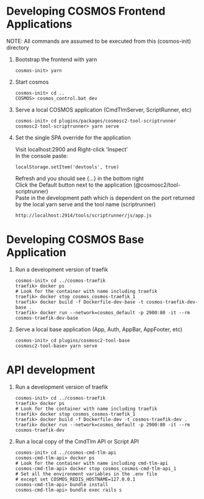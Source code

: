 # Developing COSMOS Frontend Applications

NOTE: All commands are assumed to be executed from this (cosmos-init) directory

1.  Bootstrap the frontend with yarn

        cosmos-init> yarn

1.  Start cosmos

        cosmos-init> cd ..
        COSMOS> cosmos_control.bat dev

1.  Serve a local COSMOS application (CmdTlmServer, ScriptRunner, etc)

        cosmos-init> cd plugins/packages/cosmosc2-tool-scriptrunner
        cosmosc2-tool-scriptrunner> yarn serve

1.  Set the single SPA override for the application

    Visit localhost:2900 and Right-click 'Inspect'<br>
    In the console paste:

        localStorage.setItem('devtools', true)

    Refresh and you should see {...} in the bottom right<br>
    Click the Default button next to the application (@cosmosc2/tool-scriptrunner)<br>
    Paste in the development path which is dependent on the port returned by the local yarn serve and the tool name (scriptrunner)

        http://localhost:2914/tools/scriptrunner/js/app.js

# Developing COSMOS Base Application

1.  Run a development version of traefik

        cosmos-init> cd ../cosmos-traefik
        traefik> docker ps
        # Look for the container with name including traefik
        traefik> docker stop cosmos_cosmos-traefik_1
        traefik> docker build -f Dockerfile-dev-base -t cosmos-traefik-dev-base .
        traefik> docker run --network=cosmos_default -p 2900:80 -it --rm cosmos-traefik-dev-base

1.  Serve a local base application (App, Auth, AppBar, AppFooter, etc)

        cosmos-init> cd plugins/cosmosc2-tool-base
        cosmosc2-tool-base> yarn serve

# API development

1.  Run a development version of traefik

        cosmos-init> cd ../cosmos-traefik
        traefik> docker ps
        # Look for the container with name including traefik
        traefik> docker stop cosmos_cosmos-traefik_1
        traefik> docker build -f Dockerfile-dev -t cosmos-traefik-dev .
        traefik> docker run --network=cosmos_default -p 2900:80 -it --rm cosmos-traefik-dev

1.  Run a local copy of the CmdTlm API or Script API

        cosmos-init> cd ../cosmos-cmd-tlm-api
        cosmos-cmd-tlm-api> docker ps
        # Look for the container with name including cmd-tlm-api
        cosmos-cmd-tlm-api> docker stop cosmos_cosmos-cmd-tlm-api_1
        # Set all the environment variables in the .env file
        # except set COSMOS_REDIS_HOSTNAME=127.0.0.1
        cosmos-cmd-tlm-api> bundle install
        cosmos-cmd-tlm-api> bundle exec rails s
